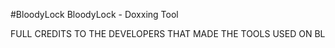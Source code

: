 #BloodyLock
BloodyLock - Doxxing Tool

FULL CREDITS TO THE DEVELOPERS
THAT MADE THE TOOLS USED ON BL
